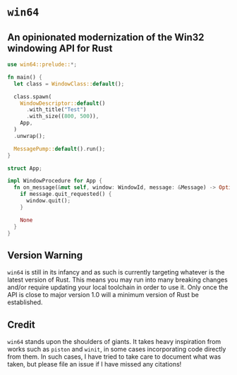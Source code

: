 # `win64`

## An opinionated modernization of the Win32 windowing API for Rust

```rust
use win64::prelude::*;

fn main() {
  let class = WindowClass::default();

  class.spawn(
    WindowDescriptor::default()
      .with_title("Test")
      .with_size((800, 500)),
    App,
  )
  .unwrap();

  MessagePump::default().run();
}

struct App;

impl WindowProcedure for App {
  fn on_message(&mut self, window: WindowId, message: &Message) -> Option<Response> {
    if message.quit_requested() {
      window.quit();
    }

    None
  }
}
```

## Version Warning

`win64` is still in its infancy and as such is currently targeting whatever is the latest version of Rust. This means you may run into many breaking changes and/or require updating your local toolchain in order to use it. Only once the API is close to major version 1.0 will a minimum version of Rust be established.

## Credit

`win64` stands upon the shoulders of giants. It takes heavy inspiration from works such as `piston` and `winit`, in some cases incorporating code directly from them. In such cases, I have tried to take care to document what was taken, but please file an issue if I have missed any citations!

